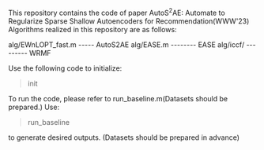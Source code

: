 This repository contains the code of paper AutoS$^2$AE: Automate to Regularize Sparse Shallow Autoencoders for Recommendation(WWW'23)
Algorithms realized in this repository are as follows:

alg/EWnLOPT_fast.m ----- AutoS2AE
alg/EASE.m -------- EASE
alg/iccf/ --------- WRMF

Use the following code to initialize:

> init

To run the code, please refer to run_baseline.m(Datasets should be prepared.) Use:

> run_baseline

to generate desired outputs.
(Datasets should be prepared in advance)
